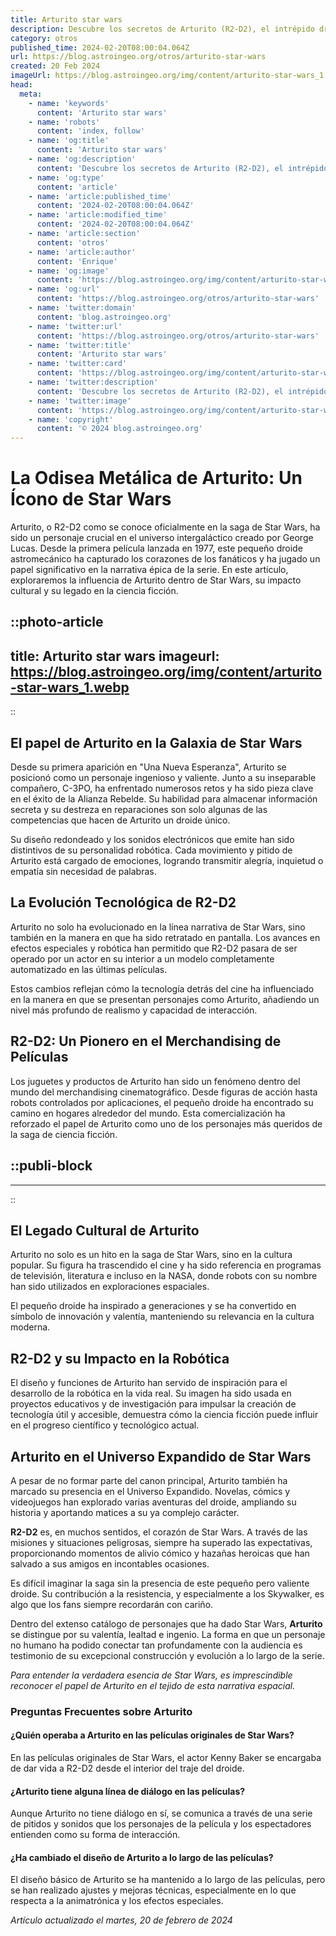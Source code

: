 ```yaml
---
title: Arturito star wars
description: Descubre los secretos de Arturito (R2-D2), el intrépido droide de Star Wars que conquistó corazones en una galaxia muy, muy lejana.
category: otros
published_time: 2024-02-20T08:00:04.064Z
url: https://blog.astroingeo.org/otros/arturito-star-wars
created: 20 Feb 2024
imageUrl: https://blog.astroingeo.org/img/content/arturito-star-wars_1.webp
head:
  meta:
    - name: 'keywords'
      content: 'Arturito star wars'
    - name: 'robots'
      content: 'index, follow'
    - name: 'og:title'
      content: 'Arturito star wars'
    - name: 'og:description'
      content: 'Descubre los secretos de Arturito (R2-D2), el intrépido droide de Star Wars que conquistó corazones en una galaxia muy, muy lejana.'
    - name: 'og:type'
      content: 'article'
    - name: 'article:published_time'
      content: '2024-02-20T08:00:04.064Z'
    - name: 'article:modified_time'
      content: '2024-02-20T08:00:04.064Z'
    - name: 'article:section'
      content: 'otros'
    - name: 'article:author'
      content: 'Enrique'
    - name: 'og:image'
      content: 'https://blog.astroingeo.org/img/content/arturito-star-wars_1.webp'
    - name: 'og:url'
      content: 'https://blog.astroingeo.org/otros/arturito-star-wars'
    - name: 'twitter:domain'
      content: 'blog.astroingeo.org'
    - name: 'twitter:url'
      content: 'https://blog.astroingeo.org/otros/arturito-star-wars'
    - name: 'twitter:title'
      content: 'Arturito star wars'
    - name: 'twitter:card'
      content: 'https://blog.astroingeo.org/img/content/arturito-star-wars_1.webp'
    - name: 'twitter:description'
      content: 'Descubre los secretos de Arturito (R2-D2), el intrépido droide de Star Wars que conquistó corazones en una galaxia muy, muy lejana.'
    - name: 'twitter:image'
      content: 'https://blog.astroingeo.org/img/content/arturito-star-wars_1.webp'
    - name: 'copyright'
      content: '© 2024 blog.astroingeo.org'
---
```

# La Odisea Metálica de Arturito: Un Ícono de Star Wars

Arturito, o R2-D2 como se conoce oficialmente en la saga de Star Wars, ha sido un personaje crucial en el universo intergaláctico creado por George Lucas. Desde la primera película lanzada en 1977, este pequeño droide astromecánico ha capturado los corazones de los fanáticos y ha jugado un papel significativo en la narrativa épica de la serie. En este artículo, exploraremos la influencia de Arturito dentro de Star Wars, su impacto cultural y su legado en la ciencia ficción.


::photo-article
---
title: Arturito star wars
imageurl: https://blog.astroingeo.org/img/content/arturito-star-wars_1.webp
---
::


## El papel de Arturito en la Galaxia de Star Wars

Desde su primera aparición en "Una Nueva Esperanza", Arturito se posicionó como un personaje ingenioso y valiente. Junto a su inseparable compañero, C-3PO, ha enfrentado numerosos retos y ha sido pieza clave en el éxito de la Alianza Rebelde. Su habilidad para almacenar información secreta y su destreza en reparaciones son solo algunas de las competencias que hacen de Arturito un droide único.

Su diseño redondeado y los sonidos electrónicos que emite han sido distintivos de su personalidad robótica. Cada movimiento y pitido de Arturito está cargado de emociones, logrando transmitir alegría, inquietud o empatía sin necesidad de palabras.

## La Evolución Tecnológica de R2-D2

Arturito no solo ha evolucionado en la línea narrativa de Star Wars, sino también en la manera en que ha sido retratado en pantalla. Los avances en efectos especiales y robótica han permitido que R2-D2 pasara de ser operado por un actor en su interior a un modelo completamente automatizado en las últimas películas.

Estos cambios reflejan cómo la tecnología detrás del cine ha influenciado en la manera en que se presentan personajes como Arturito, añadiendo un nivel más profundo de realismo y capacidad de interacción.

## R2-D2: Un Pionero en el Merchandising de Películas

Los juguetes y productos de Arturito han sido un fenómeno dentro del mundo del merchandising cinematográfico. Desde figuras de acción hasta robots controlados por aplicaciones, el pequeño droide ha encontrado su camino en hogares alrededor del mundo. Esta comercialización ha reforzado el papel de Arturito como uno de los personajes más queridos de la saga de ciencia ficción.


  ::publi-block
  ---
  ---
  ::
  
  
## El Legado Cultural de Arturito

Arturito no solo es un hito en la saga de Star Wars, sino en la cultura popular. Su figura ha trascendido el cine y ha sido referencia en programas de televisión, literatura e incluso en la NASA, donde robots con su nombre han sido utilizados en exploraciones espaciales.

El pequeño droide ha inspirado a generaciones y se ha convertido en símbolo de innovación y valentía, manteniendo su relevancia en la cultura moderna.

## R2-D2 y su Impacto en la Robótica

El diseño y funciones de Arturito han servido de inspiración para el desarrollo de la robótica en la vida real. Su imagen ha sido usada en proyectos educativos y de investigación para impulsar la creación de tecnología útil y accesible, demuestra cómo la ciencia ficción puede influir en el progreso científico y tecnológico actual.

## Arturito en el Universo Expandido de Star Wars

A pesar de no formar parte del canon principal, Arturito también ha marcado su presencia en el Universo Expandido. Novelas, cómics y videojuegos han explorado varias aventuras del droide, ampliando su historia y aportando matices a su ya complejo carácter.

**R2-D2** es, en muchos sentidos, el corazón de Star Wars. A través de las misiones y situaciones peligrosas, siempre ha superado las expectativas, proporcionando momentos de alivio cómico y hazañas heroicas que han salvado a sus amigos en incontables ocasiones.

Es difícil imaginar la saga sin la presencia de este pequeño pero valiente droide. Su contribución a la resistencia, y especialmente a los Skywalker, es algo que los fans siempre recordarán con cariño.

Dentro del extenso catálogo de personajes que ha dado Star Wars, **Arturito** se distingue por su valentía, lealtad e ingenio. La forma en que un personaje no humano ha podido conectar tan profundamente con la audiencia es testimonio de su excepcional construcción y evolución a lo largo de la serie.

*Para entender la verdadera esencia de Star Wars, es imprescindible reconocer el papel de Arturito en el tejido de esta narrativa espacial.* 

### Preguntas Frecuentes sobre Arturito

#### ¿Quién operaba a Arturito en las películas originales de Star Wars?
En las películas originales de Star Wars, el actor Kenny Baker se encargaba de dar vida a R2-D2 desde el interior del traje del droide.

#### ¿Arturito tiene alguna línea de diálogo en las películas?
Aunque Arturito no tiene diálogo en sí, se comunica a través de una serie de pitidos y sonidos que los personajes de la película y los espectadores entienden como su forma de interacción.

#### ¿Ha cambiado el diseño de Arturito a lo largo de las películas?
El diseño básico de Arturito se ha mantenido a lo largo de las películas, pero se han realizado ajustes y mejoras técnicas, especialmente en lo que respecta a la animatrónica y los efectos especiales.

_Artículo actualizado el martes, 20 de febrero de 2024_